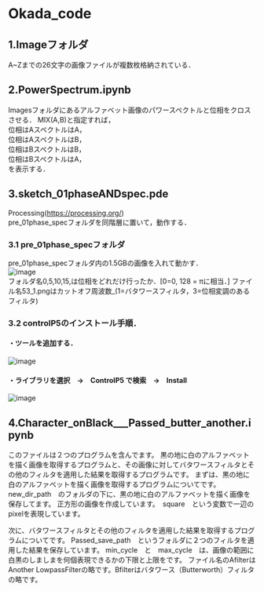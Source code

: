 # Okada_code

## 1.Imageフォルダ
A~Zまでの26文字の画像ファイルが複数枚格納されている．

## 2.PowerSpectrum.ipynb
Imagesフォルダにあるアルファベット画像のパワースペクトルと位相をクロスさせる．
MIX(A,B)と指定すれば，  
位相はAスペクトルはA，  
位相はAスペクトルはB，  
位相はBスペクトルはB，  
位相はBスペクトルはA，  
を表示する．

## 3.sketch_01phaseANDspec.pde
Processing(https://processing.org/)  
pre_01phase_specフォルダを同階層に置いて，動作する．
  
### 3.1 pre_01phase_specフォルダ
pre_01phase_specフォルダ内の1.5GBの画像を入れて動かす．   
![image](https://user-images.githubusercontent.com/43159778/132652381-a5f85028-60ab-41fc-abda-865995b71a4f.png)  
フォルダ名0,5,10,15,は位相をどれだけ行ったか．[0=0, 128 = πに相当．]
ファイル名53_1.pngはカットオフ周波数_(1=バタワースフィルタ，3=位相変調のあるフィルタ)

### 3.2 controlP5のインストール手順．  
#### ・ツールを追加する．  
![image](https://user-images.githubusercontent.com/43159778/132651608-55171b5f-02de-4d83-96dd-bebd0db45b3c.png)

#### ・ライブラリを選択　→　ControlP5 で検索　→　Install  
![image](https://user-images.githubusercontent.com/43159778/132651693-86be2e28-86a9-4035-a70a-91db0f1366f7.png)

## 4.Character_onBlack___Passed_butter_another.ipynb
このファイルは２つのプログラムを含んでます。
黒の地に白のアルファベットを描く画像を取得するプログラムと、その画像に対してバタワースフィルタとその他のフィルタを適用した結果を取得するプログラムです。
まずは、黒の地に白のアルファベットを描く画像を取得するプログラムについてです。
new_dir_path　のフォルダの下に、黒の地に白のアルファベットを描く画像を保存してます。
正方形の画像を作成しています。　square　という変数で一辺のpixelを表現しています。

次に、バタワースフィルタとその他のフィルタを適用した結果を取得するプログラムについてです。
Passed_save_path　というフォルダに２つのフィルタを適用した結果を保存しています。
min_cycle　と　max_cycle　は、画像の範囲に白黒のしましまを何個表現できるかの下限と上限をです。
ファイル名のAfilterはAnother LowpassFilterの略です。Bfilterはバタワース（Butterworth）フィルタの略です。
